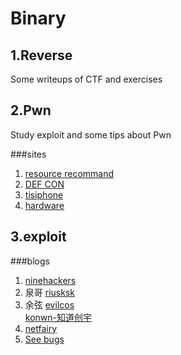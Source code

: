 # Binary
## 1.Reverse
Some writeups of CTF and exercises

## 2.Pwn
Study exploit and some tips about Pwn

###sites
1. [resource recommand](http://www.pentest.guru/index.php/2016/01/28/best-books-tutorials-and-courses-to-learn-about-exploit-development/)<br>
2. [DEF CON](https://www.defcon.org/#)<br>
3. [tisiphone](https://tisiphone.net/)<br>
4. [hardware](http://www.sp3ctr3.me/hardware-security-resources/)<br>

## 3.exploit
###blogs
1. [ninehackers](http://www.ninehackers.com/)<br>
2. 泉哥
[riusksk](http://riusksk.me/)<br>
3. 余弦
[evilcos](http://evilcos.me/)<br>
[konwn-知道创宇](http://blog.knownsec.com/)<br>
4. [netfairy](http://www.netfairy.net/)<br>
5. [See bugs](https://www.seebug.org/)<br>

